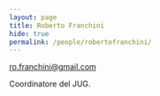 ```yaml
---
layout: page
title: Roberto Franchini
hide: true
permalink: /people/robertofranchini/
---
```


<ro.franchini@gmail.com>

Coordinatore del JUG.  
